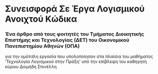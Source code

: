# Συνεισφορά Σε Έργα Λογισμικού Ανοιχτού Κώδικα

### Ένα άρθρο από τους φοιτητές του Τμήματος Διοικητικής Επιστήμης και Τεχνολογίας (ΔΕΤ) του Οικονομικού Πανεπιστημίου Αθηνών (ΟΠΑ)
για την ομότιτλη εργασία που υπολοποίησαν στα πλαίσια του μαθήματος 'Τεχνολογία Λογισμικού στην Πράξη' υπό την επίβλεψη του καθηγητή
κύριου Διομήδη Σπινέλλη